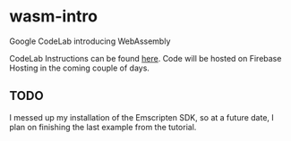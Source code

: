 # wasm-intro
Google CodeLab introducing WebAssembly

CodeLab Instructions can be found [here](https://codelabs.developers.google.com/codelabs/web-assembly-intro).
Code will be hosted on Firebase Hosting in the coming couple of days.

## TODO
I messed up my installation of the Emscripten SDK, so at a future date, I plan on finishing the last example from the tutorial.
